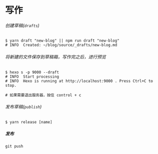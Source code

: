 # 写作

###### 创建草稿(`drafts`)

```
$ yarn draft "new-blog" || npm run draft "new-blog"
# INFO  Created: ~/blog/source/_drafts/new-blog.md
```

###### 将新建的文件保存到草稿箱，写作完之后，进行预览

```
$ hexo s -p 9000 --draft
# INFO  Start processing
# INFO  Hexo is running at http://localhost:9000 . Press Ctrl+C to stop.

# 如果需要退出服务器，按住 control + c
```

###### 发布草稿(`publish`)

```
$ yarn release [name]
```

##### 发布

```
git push
```
 